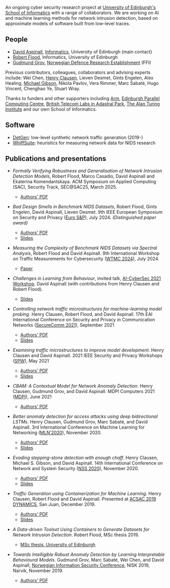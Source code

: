 An ongoing cyber security research 
project at [University of Edinburgh's School of Informatics][informatics]
with a range of collaborators.
We are working on AI and machine learning methods for network
intrusion detection, based on approximate models of software built
from low-level traces.

[informatics]:  http://www.ed.ac.uk/informatics/
[epcc]:  https://www.epcc.ed.ac.uk/
[BT]: https://atadastral.co.uk/
[ATI]: https://www.turing.ac.uk
[FFI]: https://www.ffi.no/en

## People

* [David Aspinall][david], [Informatics][informatics], University of Edinburgh (main contact)
* [Robert Flood][rob], Informatics, University of Edinburgh
* [Gudmund Grov][gudmund], [Norwegian Defence Research Establishment][FFI] (FFI)

Previous contributors, colleagues, collaborators and advising experts include: 
Wei Chen, 
[Henry Clausen][henry], 
Lieven Desmet,
Gints Engelen,
Alex Healing, 
[Michael Gibson][michael],
Nikola Pavlov,
Vera Rimmer,
Marc Sabaté,
Hugo Vincent,
Chenghao Ye,
Stuart Wray.

Thanks to funders and other supporters including
[Arm](https://www.arm.com),
[Edinburgh Parallel Computing Centre][epcc],
[British Telecom Labs in Adastral Park][BT],
[The Alan Turing Institute][ATI] and
our own School of Informatics.

[marc]: https://www.epcc.ed.ac.uk/about/staff/mr-marc-sabate
[gudmund]: https://sites.google.com/site/gudmundgrov/home
[david]: https://hc2116.github.io/
[henry]: https://www.linkedin.com/in/hc2116/
[rob]: http://www.inf.ed.ac.uk/people/students/Robert_Flood.html
[michael]: https://www.linkedin.com/in/michael-gibson-b46a3b100

## Software

* [DetGen](https://github.com/detlearsom/detgen): low-level synthetic network traffic generation (2019-)
* [WhiffSuite](https://github.com/detlearsom/WhiffSuite): heuristics for measuring network data for NIDS research


## Publications and presentations

* *Formally Verifying Robustness and Generalisation of Network Intrusion Detection Models*, Robert Flood, Marco Casadio, David Aspinall and Ekaterina Komendantskaya.  ACM Symposium on Applied Computing (SAC), Security Track, SEC@SAC25, March 2025.
   * [Authors' PDF](pubs/SAC-NIDS-verifying.pdf)

* *Bad Design Smells in Benchmark NIDS Datasets*, Robert Flood, Gints Engelen, David Aspinall, Lieven Desmet. 9th IEEE European Symposium on Security and Privacy ([Euro S&P](https://eurosp2024.ieee-security.org)), July 2024. *(Distinguished paper award)*
   * [Authors' PDF](pubs/BadSmells-EuroSP24-finaldraft.pdf)
   * [Slides](pubs/BadSmells-EuroSP24-slides.pdf)

* *Measuring the Complexity of Benchmark NIDS Datasets via Spectral Analysis*, Robert Flood and David Aspinall. 9th International Workshop on Traffic Measurements for Cybersecurity ([WTMC 2024](https://wtmc.info/index.html)), July 2024.
   * [Paper](WTMC-2024.pdf)

* *Challenges in Learning from Behaviour*, invited talk, 
  [AI-CyberSec 2021 Workshop](https://sites.google.com/view/ai-cybersec-2021/home).
  David Aspinall (with contributions from Henry Clausen and Robert Flood).
   * [Slides](pubs/AI-CyberSec-2021-Keynote.pdf)

* *Controlling network traffic microstructures for machine-learning model probing*. Henry Clausen, Robert Flood, and David Aspinall. 17th EAI International Conference on Security and Privacy in Communication Networks ([SecureComm 2021](https://securecomm.eai-conferences.org/2021/)), September 2021
   * [Authors' PDF](pubs/SecureComm_draft_final.pdf)
   * [Slides](pubs/SecureComm.pdf)

* *Examining traffic microstructures to improve model development*. Henry Clausen and David Aspinall. 2021 IEEE Security and Privacy Workshops ([SPW](https://www.ieee-security.org/TC/SP2021/workshops.html)), May 2021
   * [Authors' PDF](pubs/computers-10-00079-v2)
   * [Slides](pubs/WTMC-2021-slides.pdf)

* *CBAM: A Contextual Model for Network Anomaly Detection*. Henry Clausen, Gudmund Grov, and David Aspinall. MDPI Computers 2021 ([MDPI](https://www.mdpi.com/journal/computers)), June 2021
   * [Authors' PDF](pubs/Examining_traffic_microstructures_to_improve_model_development.pdf)  

* *Better anomaly detection for access attacks using deep bidirectional LSTMs*. Henry Clausen, Gudmund Grov, Marc Sabaté, and David Aspinall.  3rd International Conference on Machine Learning for Networking ([MLN'2020](http://adda-association.org/mln-2020/)), November 2020.
    * [Authors' PDF](pubs/MLN20.pdf)
    * [Slides](pubs/Talk_MLN.pdf)
* *Evading stepping-stone detection with enough chaff*.  Henry Clausen, Michael S. Gibson, and David Aspinall.  14th International Conference on Network and System Security ([NSS 2020](http://nsclab.org/nss2020/)), November 2020.
    * [Authors' PDF](pubs/NSS20.pdf)
    * [Slides](pubs/Talk_NSS.pdf)
* *Traffic Generation using Containerization for Machine Learning*. Henry Clausen,
Robert Flood and David Aspinall.  Presented at
[ACSAC 2019 DYNAMICS](https://www.acsac.org/2019/workshops/dynamics/), 
San Juan, December 2019.
    * [Authors' PDF](pubs/ACSAC_DYNAMICS.pdf)
    * [Slides](pubs/Talk_ACSAC_DYNAMICS.pdf)
* *A Data-driven Toolset Using Containers to Generate Datasets for Network Intrusion Detection*.  Robert Flood, MSc thesis 2019.
    * [MSc thesis, University of Edinburgh](pubs/msc_robert_flood_2019.pdf)
* *Towards Intelligible Robust Anomaly Detection by Learning Interpretable Behavioural Models*.  Gudmund Grov, Marc Sabaté, Wei Chen, and David Aspinall, 
[Norwegian Information Security Conference](https://ojs.bibsys.no/index.php/NISK/issue/view/NISK2019), NISK 2019, Narvik, November 2019.
    * [Authors' PDF](pubs/NISK19.pdf)
